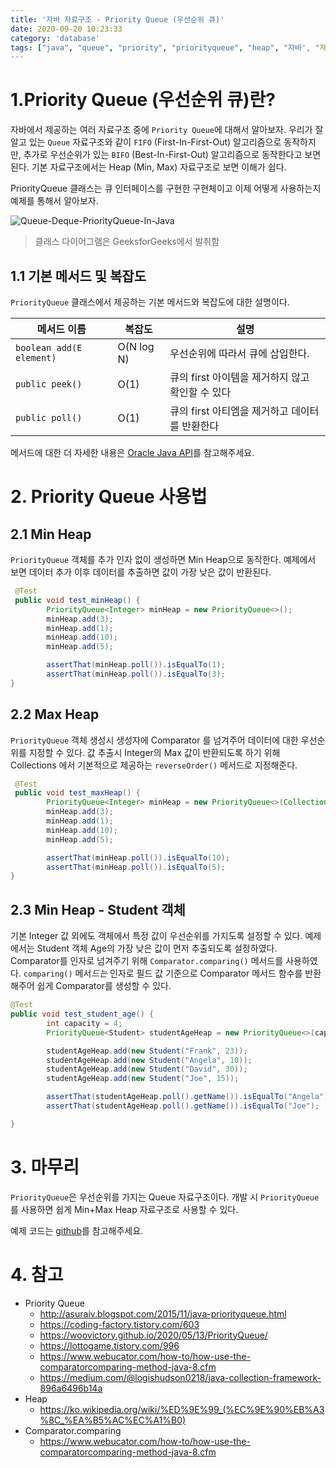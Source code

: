 ```yaml
---
title: '자바 자료구조 - Priority Queue (우선순위 큐)'
date: 2020-09-20 10:23:33
category: 'database'
tags: ["java", "queue", "priority", "priorityqueue", "heap", "자바', "자료구조", "우선순위", "큐", "힙"]
---
```


# 1.Priority Queue (우선순위 큐)란?

자바에서 제공하는 여러 자료구조 중에 `Priority Queue`에 대해서 알아보자. 우리가 잘 알고 있는 `Queue` 자료구조와 같이 `FIFO` (First-In-First-Out) 알고리즘으로 동작하지만, 추가로 우선순위가 있는 `BIFO` (Best-In-First-Out) 알고리즘으로 동작한다고 보면 된다. 기본 자료구조에서는 Heap (Min, Max) 자료구조로 보면 이해가 쉽다. 

PriorityQueue 클래스는 큐 인터페이스를 구현한 구현체이고 이제 어떻게 사용하는지 예제를 통해서 알아보자. 

![Queue-Deque-PriorityQueue-In-Java](https://media.geeksforgeeks.org/wp-content/cdn-uploads/20200903183026/Queue-Deque-PriorityQueue-In-Java.png)

> 클래스 다이어그램은 GeeksforGeeks에서 발취함



## 1.1 기본 메서드 및 복잡도

`PriorityQueue` 클래스에서 제공하는 기본 메서드와 복잡도에 대한 설명이다. 

| 메서드 이름              | 복잡도     | 설명                                             |
| ------------------------ | ---------- | ------------------------------------------------ |
| `boolean add(E element)` | O(N log N) | 우선순위에 따라서 큐에 삽입한다.                 |
| `public peek()`          | O(1)       | 큐의 first 아이템을 제거하지 않고 확인할 수 있다 |
| `public poll()`          | O(1)       | 큐의 first 아티엠을 제거하고 데이터를 반환한다   |

메서드에 대한 더 자세한 내용은 [Oracle Java API](https://docs.oracle.com/en/java/javase/11/docs/api/java.base/java/util/PriorityQueue.html)를 참고해주세요. 

# 2. Priority Queue 사용법

## 2.1 Min Heap

`PriorityQueue` 객체를 추가 인자 없이 생성하면 Min Heap으로 동작한다. 예제에서 보면 데이터 추가 이후 데이터를 추출하면 값이 가장 낮은 값이 반환된다. 

```java
 @Test
 public void test_minHeap() {
        PriorityQueue<Integer> minHeap = new PriorityQueue<>();
        minHeap.add(3);
        minHeap.add(1);
        minHeap.add(10);
        minHeap.add(5);

        assertThat(minHeap.poll()).isEqualTo(1);
        assertThat(minHeap.poll()).isEqualTo(3);
}
```



## 2.2 Max Heap

`PriorityQueue` 객체 생성시 생성자에 Comparator 를 넘겨주어 데이터에 대한 우선순위를 지정할 수 있다. 값 추출시 Integer의 Max 값이 반환되도록 하기 위해 Collections 에서 기본적으로 제공하는 `reverseOrder()` 메서드로 지정해준다. 

```java
 @Test
 public void test_maxHeap() {
        PriorityQueue<Integer> minHeap = new PriorityQueue<>(Collections.reverseOrder());
        minHeap.add(3);
        minHeap.add(1);
        minHeap.add(10);
        minHeap.add(5);

        assertThat(minHeap.poll()).isEqualTo(10);
        assertThat(minHeap.poll()).isEqualTo(5);
}
```



## 2.3 Min Heap - Student 객체

기본 Integer 값 외에도 객체에서 특정 값이 우선순위를 가지도록 설정할 수 있다. 예제에서는 Student 객체 Age의 가장 낮은 값이 먼저 추출되도록 설정하였다. Comparator를 인자로 넘겨주기 위해 `Comparator.comparing()` 메서드를 사용하였다. `comparing()` 메서*드는* 인자로 필드 값 기준으로 Comparator 메서드 함수를 반환해주어 쉽게 Comparator를 생성할 수 있다. 

```java
@Test
public void test_student_age() {
        int capacity = 4;
        PriorityQueue<Student> studentAgeHeap = new PriorityQueue<>(capacity, Comparator.comparing((Student student) -> student.getAge()));

        studentAgeHeap.add(new Student("Frank", 23));
        studentAgeHeap.add(new Student("Angela", 10));
        studentAgeHeap.add(new Student("David", 30));
        studentAgeHeap.add(new Student("Joe", 15));

        assertThat(studentAgeHeap.poll().getName()).isEqualTo("Angela");
        assertThat(studentAgeHeap.poll().getName()).isEqualTo("Joe");

}
```

# 3. 마무리

`PriorityQueue`은 우선순위를 가지는 Queue 자료구조이다. 개발 시 `PriorityQueue`를 사용하면 쉽게 Min+Max Heap 자료구조로 사용할 수 있다. 

예제 코드는 [github](https://github.com/kenshin579/tutorials-java/blob/master/java8/src/test/java/com/advenoh/structure/PriorityQueueTest.java)를 참고해주세요.

# 4. 참고

- Priority Queue
  - http://asuraiv.blogspot.com/2015/11/java-priorityqueue.html
  - https://coding-factory.tistory.com/603
  - https://woovictory.github.io/2020/05/13/PriorityQueue/
  - https://lottogame.tistory.com/996
  - https://www.webucator.com/how-to/how-use-the-comparatorcomparing-method-java-8.cfm
  - https://medium.com/@logishudson0218/java-collection-framework-896a6496b14a
- Heap
  - https://ko.wikipedia.org/wiki/%ED%9E%99_(%EC%9E%90%EB%A3%8C_%EA%B5%AC%EC%A1%B0)
- Comparator.comparing
  - https://www.webucator.com/how-to/how-use-the-comparatorcomparing-method-java-8.cfm

